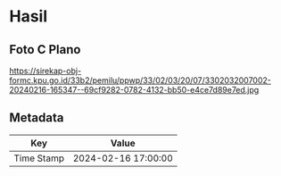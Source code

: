 # Hasil

## Foto C Plano

https://sirekap-obj-formc.kpu.go.id/33b2/pemilu/ppwp/33/02/03/20/07/3302032007002-20240216-165347--69cf9282-0782-4132-bb50-e4ce7d89e7ed.jpg


## Metadata

| Key        | Value               |
| ---------- | ------------------- |
| Time Stamp | 2024-02-16 17:00:00 |



